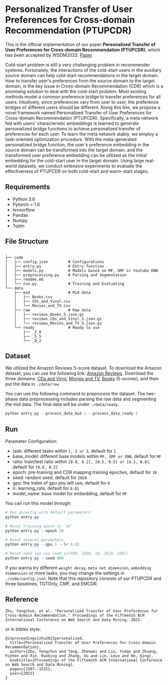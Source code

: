 # Personalized Transfer of User Preferences for Cross-domain Recommendation (PTUPCDR)
This is the official implementation of our paper **Personalized Transfer of User Preferences for Cross-domain Recommendation (PTUPCDR)**, which has been accepted by WSDM2022. [Paper](https://dl.acm.org/doi/pdf/10.1145/3488560.3498392?casa_token=rIw_LyxVHwEAAAAA:8NqNOulu_0ML6iQB2f1tgqHrQMT8Okv0Cm7gZmWbCsCzd7b1ZIc-QlHXQ9b8Dj6NTBqnrc415tEi)

Cold-start problem is still a very challenging problem in recommender systems. Fortunately, the interactions of the cold-start users in the auxiliary source domain can help cold-start recommendations in the target domain. How to transfer user's preferences from the source domain to the target domain, is the key issue in Cross-domain Recommendation (CDR) which is a promising solution to deal with the cold-start problem. Most existing methods model a common preference bridge to transfer preferences for all users. Intuitively, since preferences vary from user to user, the preference bridges of different users should be different. Along this line, we propose a novel framework named Personalized Transfer of User Preferences for Cross-domain Recommendation (PTUPCDR). Specifically, a meta network fed with users' characteristic embeddings is learned to generate personalized bridge functions to achieve personalized transfer of preferences for each user. To learn the meta network stably, we employ a task-oriented optimization procedure. With the meta-generated personalized bridge function, the user's preference embedding in the source domain can be transformed into the target domain, and the transformed user preference embedding can be utilized as the initial embedding for the cold-start user in the target domain.  Using large real-world datasets, we conduct extensive experiments to evaluate the effectiveness of PTUPCDR on both cold-start and warm-start stages.

## Requirements

- Python 3.6
- Pytorch > 1.0
- tensorflow
- Pandas
- Numpy
- Tqdm

## File Structure

```
.
├── code
│   ├── config.json         # Configurations
│   ├── entry.py            # Entry function
│   ├── models.py           # Models based on MF, GMF or Youtube DNN
│   ├── preprocessing.py    # Parsing and Segmentation
│   ├── readme.md
│   └── run.py              # Training and Evaluating 
└── data
    ├── mid                 # Mid data
    │   ├── Books.csv
    │   ├── CDs_and_Vinyl.csv
    │   └── Movies_and_TV.csv
    ├── raw                 # Raw data
    │   ├── reviews_Books_5.json.gz
    │   ├── reviews_CDs_and_Vinyl_5.json.gz
    │   └── reviews_Movies_and_TV_5.json.gz
    └── ready               # Ready to use
        ├── _2_8
        ├── _5_5
        └── _8_2
```

## Dataset

We utilized the Amazon Reviews 5-score dataset. 
To download the Amazon dataset, you can use the following link: [Amazon Reviews](http://jmcauley.ucsd.edu/data/amazon/links.html).
Download the three domains: [CDs and Vinyl](http://snap.stanford.edu/data/amazon/productGraph/categoryFiles/reviews_CDs_and_Vinyl_5.json.gz), [Movies and TV](http://snap.stanford.edu/data/amazon/productGraph/categoryFiles/reviews_Movies_and_TV_5.json.gz), [Books](http://snap.stanford.edu/data/amazon/productGraph/categoryFiles/reviews_Books_5.json.gz) (5-scores), and then put the data in `./data/raw`.

You can use the following command to preprocess the dataset. 
The two-phase data preprocessing includes parsing the raw data and segmenting the mid data. 
The final data will be under `./data/ready`.

```python
python entry.py --process_data_mid 1 --process_data_ready 1
```

## Run

Parameter Configuration:

- task: different tasks within `1, 2 or 3`, default for `1`
- base_model: different base models within `MF, GMF or DNN`, default for `MF`
- ratio: train/test ratio within `[0.8, 0.2], [0.5, 0.5] or [0.2, 0.8]`, default for `[0.8, 0.2]`
- epoch: pre-training and CDR mapping training epoches, default for `10`
- seed: random seed, default for `2020`
- gpu: the index of gpu you will use, default for `0`
- lr: learning_rate, default for `0.01`
- model_name: base model for embedding, default for `MF`

You can run this model through:

```powershell
# Run directly with default parameters 
python entry.py

# Reset training epoch to `10`
python entry.py --epoch 20

# Reset several parameters
python entry.py --gpu 1 --lr 0.02

# Reset seed (we use seed in[900, 1000, 10, 2020, 500])
python entry.py --seed 900
```

If you wanna try different `weight decay`, `meta net dimension`, `embedding dimmension` or more tasks, you may change 
the settings in `./code/config.json`. Note that this repository consists of our PTUPCDR and three baselines, TGTOnly, CMF, and EMCDR.


## Reference

```
Zhu, Yongchun, et al. "Personalized Transfer of User Preferences for Cross-domain Recommendation." Proceedings of the Fifteenth ACM International Conference on Web Search and Data Mining. 2022.
```

or in bibtex style:

```
@inproceedings{zhu2022personalized,
  title={Personalized Transfer of User Preferences for Cross-domain Recommendation},
  author={Zhu, Yongchun and Tang, Zhenwei and Liu, Yudan and Zhuang, Fuzhen and Xie, Ruobing and Zhang, Xu and Lin, Leyu and He, Qing},
  booktitle={Proceedings of the Fifteenth ACM International Conference on Web Search and Data Mining},
  pages={1507--1515},
  year={2022}
}
```